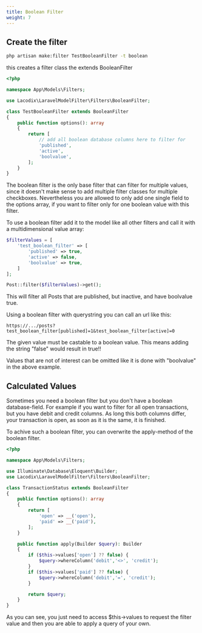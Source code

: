 ```yaml
---
title: Boolean Filter
weight: 7
---
```


## Create the filter

```bash
php artisan make:filter TestBooleanFilter -t boolean
```

this creates a filter class the extends BooleanFilter

```php
<?php

namespace App\Models\Filters;

use Lacodix\LaravelModelFilter\Filters\BooleanFilter;

class TestBooleanFilter extends BooleanFilter
{
    public function options(): array
    {
        return [
            // add all boolean database columns here to filter for 
            'published',
            'active',
            'boolvalue',
        ];
    }
}
```

The boolean filter is the only base filter that can filter for multiple values, since
it doesn't make sense to add multiple filter classes for multiple checkboxes.
Nevertheless you are allowed to only add one single field to the options array,
if you want to filter only for one boolean value with this filter.

To use a boolean filter add it to the model like all other filters and
call it with a multidimensional value array:

```php
$filterValues = [
    'test_boolean_filter' => [
        'published' => true,
        'active' => false,
        'boolvalue' => true,
    ]
];

Post::filter($filterValues)->get();
```
This will filter all Posts that are published, but inactive, and have boolvalue true.

Using a boolean filter with querystring you can call an url like this:

```
https://.../posts?test_boolean_filter[published]=1&test_boolean_filter[active]=0
```

The given value must be castable to a boolean value. This means adding the string "false" would result in true!!

Values that are not of interest can be omitted like it is done with "boolvalue" in the above example.

## Calculated Values

Sometimes you need a boolean filter but you don't have a boolean database-field. For example
if you want to filter for all open transactions, but you have debit and credit columns. As long this both
columns differ, your transaction is open, as soon as it is the same, it is finished.

To achive such a boolean filter, you can overwrite the apply-method of the boolean filter.

```php
<?php

namespace App\Models\Filters;

use Illuminate\Database\Eloquent\Builder;
use Lacodix\LaravelModelFilter\Filters\BooleanFilter;

class TransactionStatus extends BooleanFilter
{
    public function options(): array
    {
        return [
            'open' => __('open'),
            'paid' => __('paid'),
        ];
    }

    public function apply(Builder $query): Builder
    {
        if ($this->values['open'] ?? false) {
            $query->whereColumn('debit','<>', 'credit');
        }
        if ($this->values['paid'] ?? false) {
            $query->whereColumn('debit','=', 'credit');
        }

        return $query;
    }
}
```

As you can see, you just need to access $this->values to request the filter value and then you are
able to apply a query of your own.